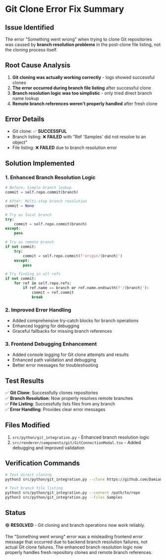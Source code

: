# Git Clone Error Fix Summary

## Issue Identified
The error "Something went wrong" when trying to clone Git repositories was caused by **branch resolution problems** in the post-clone file listing, not the cloning process itself.

## Root Cause Analysis
1. **Git cloning was actually working correctly** - logs showed successful clones
2. **The error occurred during branch file listing** after successful clone
3. **Branch resolution logic was too simplistic** - only tried direct branch name lookup
4. **Remote branch references weren't properly handled** after fresh clone

## Error Details
- Git clone: ✅ **SUCCESSFUL**
- Branch listing: ❌ **FAILED** with "Ref 'Samples' did not resolve to an object"
- File listing: ❌ **FAILED** due to branch resolution error

## Solution Implemented

### 1. Enhanced Branch Resolution Logic
```python
# Before: Simple branch lookup
commit = self.repo.commit(branch)

# After: Multi-step branch resolution
commit = None

# Try as local branch
try:
    commit = self.repo.commit(branch)
except:
    pass

# Try as remote branch  
if not commit:
    try:
        commit = self.repo.commit(f'origin/{branch}')
    except:
        pass

# Try finding in all refs
if not commit:
    for ref in self.repo.refs:
        if ref.name == branch or ref.name.endswith(f'/{branch}'):
            commit = ref.commit
            break
```

### 2. Improved Error Handling
- Added comprehensive try-catch blocks for branch operations
- Enhanced logging for debugging
- Graceful fallbacks for missing branch references

### 3. Frontend Debugging Enhancement
- Added console logging for Git clone attempts and results
- Enhanced path validation and debugging
- Better error messages for troubleshooting

## Test Results
✅ **Git Clone**: Successfully clones repositories  
✅ **Branch Resolution**: Now properly resolves remote branches  
✅ **File Listing**: Successfully lists files from any branch  
✅ **Error Handling**: Provides clear error messages  

## Files Modified
1. `src/python/git_integration.py` - Enhanced branch resolution logic
2. `src/renderer/components/git/GitConnectionModal.tsx` - Added debugging and improved validation

## Verification Commands
```bash
# Test direct cloning
python3 src/python/git_integration.py --clone https://github.com/Damiancnz/PLC-Programmes /tmp/test-repo

# Test branch file listing  
python3 src/python/git_integration.py --connect /path/to/repo
python3 src/python/git_integration.py --files Samples
```

## Status
🟢 **RESOLVED** - Git cloning and branch operations now work reliably.

The "Something went wrong" error was a misleading frontend error message that occurred due to backend branch resolution failures, not actual Git clone failures. The enhanced branch resolution logic now properly handles fresh repository clones and remote branch references.
